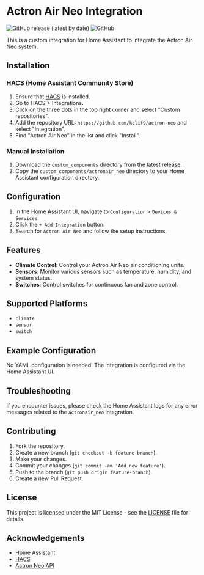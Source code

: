# Actron Air Neo Integration

![GitHub release (latest by date)](https://img.shields.io/github/v/release/kclif9/actron-neo)
![GitHub](https://img.shields.io/github/license/kclif9/actron-neo)

This is a custom integration for Home Assistant to integrate the Actron Air Neo system.

## Installation

### HACS (Home Assistant Community Store)

1. Ensure that [HACS](https://hacs.xyz/) is installed.
2. Go to HACS > Integrations.
3. Click on the three dots in the top right corner and select "Custom repositories".
4. Add the repository URL: `https://github.com/kclif9/actron-neo` and select "Integration".
5. Find "Actron Air Neo" in the list and click "Install".

### Manual Installation

1. Download the `custom_components` directory from the [latest release](https://github.com/kclif9/actron-neo/releases/latest).
2. Copy the `custom_components/actronair_neo` directory to your Home Assistant configuration directory.

## Configuration

1. In the Home Assistant UI, navigate to `Configuration` > `Devices & Services`.
2. Click the `+ Add Integration` button.
3. Search for `Actron Air Neo` and follow the setup instructions.

## Features

- **Climate Control**: Control your Actron Air Neo air conditioning units.
- **Sensors**: Monitor various sensors such as temperature, humidity, and system status.
- **Switches**: Control switches for continuous fan and zone control.

## Supported Platforms

- `climate`
- `sensor`
- `switch`

## Example Configuration

No YAML configuration is needed. The integration is configured via the Home Assistant UI.

## Troubleshooting

If you encounter issues, please check the Home Assistant logs for any error messages related to the `actronair_neo` integration.

## Contributing

1. Fork the repository.
2. Create a new branch (`git checkout -b feature-branch`).
3. Make your changes.
4. Commit your changes (`git commit -am 'Add new feature'`).
5. Push to the branch (`git push origin feature-branch`).
6. Create a new Pull Request.

## License

This project is licensed under the MIT License - see the [LICENSE](LICENSE) file for details.

## Acknowledgements

- [Home Assistant](https://www.home-assistant.io/)
- [HACS](https://hacs.xyz/)
- [Actron Neo API](https://github.com/kclif9/actron-neo-api)
